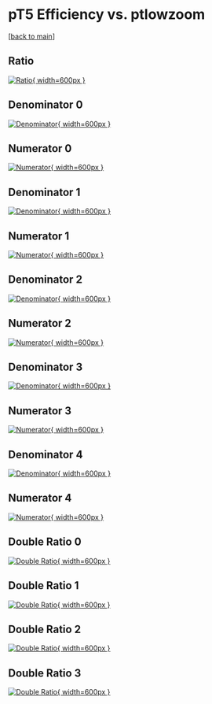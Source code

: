# pT5 Efficiency vs. ptlowzoom

[[back to main](./)]



## Ratio

[![Ratio](../mtv/var/pT5_xtr_0_-1_eff_ptlowzoom.png){ width=600px }](../mtv/var/pT5_xtr_0_-1_eff_ptlowzoom.pdf)

## Denominator 0

[![Denominator](../mtv/den/pT5_xtr_0_-1_eff_ptlowzoom_den0.png){ width=600px }](../mtv/den/pT5_xtr_0_-1_eff_ptlowzoom_den0.pdf)

## Numerator 0

[![Numerator](../mtv/num/pT5_xtr_0_-1_eff_ptlowzoom_num0.png){ width=600px }](../mtv/num/pT5_xtr_0_-1_eff_ptlowzoom_num0.pdf)

## Denominator 1

[![Denominator](../mtv/den/pT5_xtr_0_-1_eff_ptlowzoom_den1.png){ width=600px }](../mtv/den/pT5_xtr_0_-1_eff_ptlowzoom_den1.pdf)

## Numerator 1

[![Numerator](../mtv/num/pT5_xtr_0_-1_eff_ptlowzoom_num1.png){ width=600px }](../mtv/num/pT5_xtr_0_-1_eff_ptlowzoom_num1.pdf)

## Denominator 2

[![Denominator](../mtv/den/pT5_xtr_0_-1_eff_ptlowzoom_den2.png){ width=600px }](../mtv/den/pT5_xtr_0_-1_eff_ptlowzoom_den2.pdf)

## Numerator 2

[![Numerator](../mtv/num/pT5_xtr_0_-1_eff_ptlowzoom_num2.png){ width=600px }](../mtv/num/pT5_xtr_0_-1_eff_ptlowzoom_num2.pdf)

## Denominator 3

[![Denominator](../mtv/den/pT5_xtr_0_-1_eff_ptlowzoom_den3.png){ width=600px }](../mtv/den/pT5_xtr_0_-1_eff_ptlowzoom_den3.pdf)

## Numerator 3

[![Numerator](../mtv/num/pT5_xtr_0_-1_eff_ptlowzoom_num3.png){ width=600px }](../mtv/num/pT5_xtr_0_-1_eff_ptlowzoom_num3.pdf)

## Denominator 4

[![Denominator](../mtv/den/pT5_xtr_0_-1_eff_ptlowzoom_den4.png){ width=600px }](../mtv/den/pT5_xtr_0_-1_eff_ptlowzoom_den4.pdf)

## Numerator 4

[![Numerator](../mtv/num/pT5_xtr_0_-1_eff_ptlowzoom_num4.png){ width=600px }](../mtv/num/pT5_xtr_0_-1_eff_ptlowzoom_num4.pdf)

## Double Ratio 0

[![Double Ratio](../mtv/ratio/pT5_xtr_0_-1_eff_ptlowzoom_ratio0.png){ width=600px }](../mtv/ratio/pT5_xtr_0_-1_eff_ptlowzoom_ratio0.pdf)

## Double Ratio 1

[![Double Ratio](../mtv/ratio/pT5_xtr_0_-1_eff_ptlowzoom_ratio1.png){ width=600px }](../mtv/ratio/pT5_xtr_0_-1_eff_ptlowzoom_ratio1.pdf)

## Double Ratio 2

[![Double Ratio](../mtv/ratio/pT5_xtr_0_-1_eff_ptlowzoom_ratio2.png){ width=600px }](../mtv/ratio/pT5_xtr_0_-1_eff_ptlowzoom_ratio2.pdf)

## Double Ratio 3

[![Double Ratio](../mtv/ratio/pT5_xtr_0_-1_eff_ptlowzoom_ratio3.png){ width=600px }](../mtv/ratio/pT5_xtr_0_-1_eff_ptlowzoom_ratio3.pdf)

